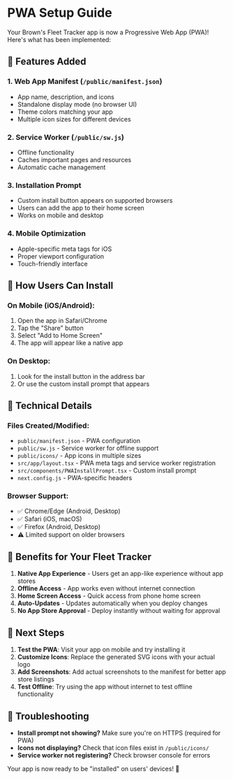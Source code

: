 # PWA Setup Guide

Your Brown's Fleet Tracker app is now a Progressive Web App (PWA)! Here's what has been implemented:

## 🚀 Features Added

### 1. **Web App Manifest** (`/public/manifest.json`)
- App name, description, and icons
- Standalone display mode (no browser UI)
- Theme colors matching your app
- Multiple icon sizes for different devices

### 2. **Service Worker** (`/public/sw.js`)
- Offline functionality
- Caches important pages and resources
- Automatic cache management

### 3. **Installation Prompt**
- Custom install button appears on supported browsers
- Users can add the app to their home screen
- Works on mobile and desktop

### 4. **Mobile Optimization**
- Apple-specific meta tags for iOS
- Proper viewport configuration
- Touch-friendly interface

## 📱 How Users Can Install

### On Mobile (iOS/Android):
1. Open the app in Safari/Chrome
2. Tap the "Share" button
3. Select "Add to Home Screen"
4. The app will appear like a native app

### On Desktop:
1. Look for the install button in the address bar
2. Or use the custom install prompt that appears

## 🔧 Technical Details

### Files Created/Modified:
- `public/manifest.json` - PWA configuration
- `public/sw.js` - Service worker for offline support
- `public/icons/` - App icons in multiple sizes
- `src/app/layout.tsx` - PWA meta tags and service worker registration
- `src/components/PWAInstallPrompt.tsx` - Custom install prompt
- `next.config.js` - PWA-specific headers

### Browser Support:
- ✅ Chrome/Edge (Android, Desktop)
- ✅ Safari (iOS, macOS)
- ✅ Firefox (Android, Desktop)
- ⚠️ Limited support on older browsers

## 🎯 Benefits for Your Fleet Tracker

1. **Native App Experience** - Users get an app-like experience without app stores
2. **Offline Access** - App works even without internet connection
3. **Home Screen Access** - Quick access from phone home screen
4. **Auto-Updates** - Updates automatically when you deploy changes
5. **No App Store Approval** - Deploy instantly without waiting for approval

## 🔄 Next Steps

1. **Test the PWA**: Visit your app on mobile and try installing it
2. **Customize Icons**: Replace the generated SVG icons with your actual logo
3. **Add Screenshots**: Add actual screenshots to the manifest for better app store listings
4. **Test Offline**: Try using the app without internet to test offline functionality

## 🐛 Troubleshooting

- **Install prompt not showing?** Make sure you're on HTTPS (required for PWA)
- **Icons not displaying?** Check that icon files exist in `/public/icons/`
- **Service worker not registering?** Check browser console for errors

Your app is now ready to be "installed" on users' devices! 🎉
